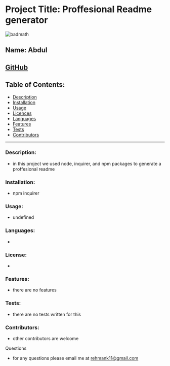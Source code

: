 

# Project Title: Proffesional Readme generator
![badmath](https://img.shields.io/github/languages/top/nielsenjared/badmath)

## Name: Abdul

## [GitHub](https://github.com/absk786)

## Table of Contents:
* [Description](https://github.com/absk786/assignment7/blob/main/README.md#Description)
* [Installation](https://github.com/absk786/assignment7/blob/main/README.md#Installation)
* [Usage](https://github.com/absk786/assignment7/blob/main/README.md#Usage)
* [Licences](https://github.com/absk786/assignment7/blob/main/README.md#License)
* [Languages](https://github.com/absk786/assignment7/blob/main/README.md#Languages)
* [Features](https://github.com/absk786/assignment7/blob/main/README.md#Features)
* [Tests](https://github.com/absk786/assignment7/blob/main/README.md#Tests)
* [Contributors](https://github.com/absk786/assignment7/blob/main/README.md#Contributors)

-------------------------------------------------------------------------------------
### Description: 
* in this project we used node, inquirer, and npm packages to generate a proffesional readme

### Installation: 
* npm inquirer
 
### Usage: 
* undefined

### Languages: 
* 

### License:
* 

### Features: 
* there are no features

### Tests: 
* there are no tests written for this

### Contributors: 
* other contributors are welcome

Questions
* for any questions please email me at rehmank11@gmail.com

